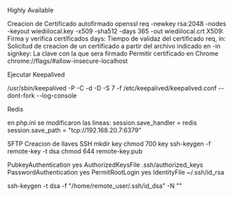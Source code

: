Highly Available


Creacion de Certificado autofirmado
openssl req -newkey rsa:2048 -nodes -keyout wiediilocal.key -x509 -sha512 -days 365 -out wiediilocal.crt
    X509: Firma y verifica certificados
    days: Tiempo de validaz del certificado 
    req, in: Solicitud de creacion de un certificado a partir del archivo indicado en -in 
    signkey: La clave con la que sera firmado
Permitir certificado en Chrome 
    chrome://flags/#allow-insecure-localhost

Ejecutar Keepalived

/usr/sbin/keepalived -P -C -d -D -S 7 -f /etc/keepalived/keepalived.conf --dont-fork --log-console


Redis

en php.ini se modificaron las lineas:
session.save_handler = redis
session.save_path = "tcp://192.168.20.7:6379"


SFTP 
Creacion de llaves SSH
mkdir key
chmod 700 key
ssh-keygen -f remote-key -t dsa
chmod 644 remote-key.pub

PubkeyAuthentication yes
AuthorizedKeysFile .ssh/authorized_keys
PasswordAuthentication yes
PermitRootLogin yes
IdentityFile ~/.ssh/id_rsa


ssh-keygen -t dsa -f "/home/remote_user/.ssh/id_dsa" -N "" 